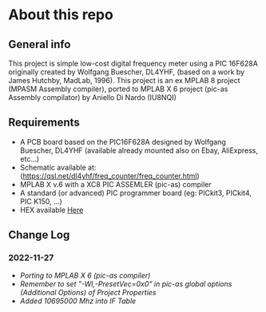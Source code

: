 # About this repo

## General info
This project is simple low-cost digital frequency meter using a PIC 16F628A  
originally created by Wolfgang Buescher, DL4YHF, (based on a work by James Hutchby, MadLab, 1996).
This project is an ex MPLAB 8 project (MPASM Assembly compiler), ported to MPLAB X 6 project (pic-as Assembly compilator)
by Aniello Di Nardo (IU8NQI)   

## Requirements
* A PCB board based on the PIC16F628A designed by Wolfgang Buescher, DL4YHF (available already mounted also on Ebay, AliExpress, etc...)
* Schematic available at: (https://qsl.net/dl4yhf/freq_counter/freq_counter.html)
* MPLAB X v.6 with a XC8 PIC ASSEMLER (pic-as) compiler
* A standard (or advanced) PIC programmer board (eg: PICkit3, PICkit4, PIC K150, ...)
* HEX available [Here](https://raw.githubusercontent.com/StarNiell/PIC16F628A_AS_DL4YHF.X/main/dist/default/production/PIC16F628A_AS_DL4YHF.X.production.hex)

## Change Log
### 2022-11-27
* *Porting to MPLAB X 6 (pic-as compiler)*
* *Remember to set "-Wl,-PresetVec=0x0" in pic-as global options (Additional Options) of Project Properties*
* *Added 10695000 Mhz into IF Table*         
